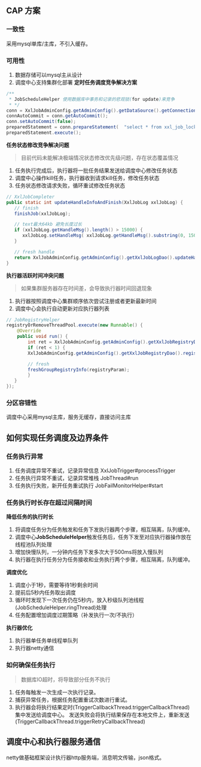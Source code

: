## CAP 方案
### 一致性
采用mysql单库/主库，不引入缓存。

### 可用性
1. 数据存储可以mysql主从设计
2. 调度中心支持集群化部署
**定时任务调度竞争解决方案**
```java
/**
 * JobScheduleHelper 使用数据库中事务和记录的悲观锁(for update)来竞争
 * */
conn = XxlJobAdminConfig.getAdminConfig().getDataSource().getConnection();
connAutoCommit = conn.getAutoCommit();
conn.setAutoCommit(false);
preparedStatement = conn.prepareStatement(  "select * from xxl_job_lock where lock_name = 'schedule_lock' for update" );
preparedStatement.execute();
```
**任务状态修改竞争解决问题**
> 目前代码未能解决极端情况状态修改优先级问题，存在状态覆盖情况
1. 任务执行完成后，执行器将一批任务结果发送给调度中心修改任务状态
2. 调度中心操作kill任务，执行器收到请求kill任务，修改任务状态
3. 任务状态修改请求失败，循环重试修改任务状态
```java
// XxlJobCompleter
public static int updateHandleInfoAndFinish(XxlJobLog xxlJobLog) {
   // finish
   finishJob(xxlJobLog);

   // text最大64kb 避免长度过长
   if (xxlJobLog.getHandleMsg().length() > 15000) {
      xxlJobLog.setHandleMsg( xxlJobLog.getHandleMsg().substring(0, 15000) );
   }

   // fresh handle
   return XxlJobAdminConfig.getAdminConfig().getXxlJobLogDao().updateHandleInfo(xxlJobLog);
}
```
**执行器活跃时间冲突问题**
> 如果集群服务器存在时间差，会导致执行器时间回退现象
1. 执行器按照调度中心集群顺序依次尝试注册或者更新最新时间
2. 调度中心会执行自动更新对应执行器列表
```java
// JobRegistryHelper
registryOrRemoveThreadPool.execute(new Runnable() {
    @Override
    public void run() {
        int ret = XxlJobAdminConfig.getAdminConfig().getXxlJobRegistryDao().registryUpdate(registryParam.getRegistryGroup(), registryParam.getRegistryKey(), registryParam.getRegistryValue(), new Date());
        if (ret < 1) {
        XxlJobAdminConfig.getAdminConfig().getXxlJobRegistryDao().registrySave(registryParam.getRegistryGroup(), registryParam.getRegistryKey(), registryParam.getRegistryValue(), new Date());

        // fresh
        freshGroupRegistryInfo(registryParam);
        }
   }
});
```
### 分区容错性
调度中心采用mysql主库，服务无缓存，直接访问主库

## 如何实现任务调度及边界条件

### 任务执行异常
1. 任务调度异常不重试，记录异常信息 XxlJobTrigger#processTrigger
2. 任务执行异常不重试，记录异常堆栈 JobThread#run
3. 任务执行失败，新开任务重试执行 JobFailMonitorHelper#start

### 任务执行时长存在超过间隔时间
**降低任务的执行时长**
1. 将调度任务分为任务触发和任务下发执行器两个步骤，相互隔离，队列缓冲。
2. 调度中心**JobScheduleHelper**触发任务后，任务下发至对应执行器操作放在线程池队列处理
3. 增加快慢队列，一分钟内任务下发多次大于500ms将放入慢队列
4. 执行器在执行任务分为任务接收和业务执行两个步骤，相互隔离，队列缓冲。

**调度优化**
1. 调度小于1秒，需要等待1秒剩余时间
2. 提前后5秒内任务取出调度
3. 循环时发现下一次任务仍在5秒内，放入秒级队列池线程(JobScheduleHelper.ringThread)处理
4. 任务配置增加调度过期策略（补发执行一次/不执行）

**执行器优化**
1. 执行器单任务单线程单队列
2. 执行器netty通信

### 如何确保任务执行
> 数据库IO超时，将导致部分任务不执行
1. 任务每触发一次生成一次执行记录。
2. 捕获异常任务，根据任务配置重试次数进行重试。
3. 执行器会将执行结果定时(TriggerCallbackThread.triggerCallbackThread)集中发送给调度中心。 发送失败会将执行结果保存在本地文件上，重新发送(TriggerCallbackThread.triggerRetryCallbackThread)


## 调度中心和执行器服务通信
netty做基础框架设计执行器http服务端，消息明文传输，json格式。